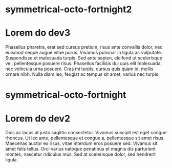 # symmetrical-octo-fortnight2
# Lorem do dev3
Phasellus pharetra, erat sed cursus pretium, risus ante convallis dolor, nec euismod neque augue vitae purus. Vivamus pulvinar in ligula ac vulputate. Suspendisse et malesuada turpis. Sed ante sapien, eleifend ut scelerisque vel, pellentesque posuere risus. Phasellus facilisis dui quis elit malesuada, nec vehicula urna posuere. Cras mi turpis, cursus quis quam id, mollis ornare nibh. Nulla diam leo, feugiat ac tempus sit amet, varius nec turpis.

# symmetrical-octo-fortnight
# Lorem do dev2
Duis ac lacus at justo sagittis consectetur. Vivamus suscipit est eget congue rhoncus. Ut leo ante, pellentesque et congue a, pellentesque sit amet risus. Maecenas auctor ex risus, vitae interdum eros posuere sed. Vivamus sit amet felis tellus. Orci varius natoque penatibus et magnis dis parturient montes, nascetur ridiculus mus. Sed at scelerisque dolor, sed hendrerit ligula.
